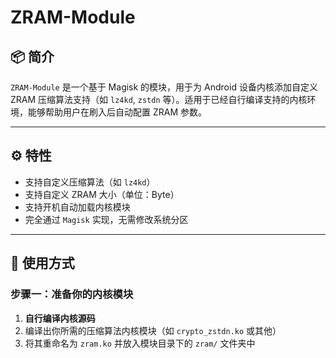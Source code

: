 # ZRAM-Module

## 📦 简介

`ZRAM-Module` 是一个基于 Magisk 的模块，用于为 Android 设备内核添加自定义 ZRAM 压缩算法支持（如 `lz4kd`, `zstdn` 等）。适用于已经自行编译支持的内核环境，能够帮助用户在刷入后自动配置 ZRAM 参数。

---

## ⚙️ 特性

- 支持自定义压缩算法（如 `lz4kd`）
- 支持自定义 ZRAM 大小（单位：Byte）
- 支持开机自动加载内核模块
- 完全通过 `Magisk` 实现，无需修改系统分区

---

## 🚀 使用方式

### 步骤一：准备你的内核模块

1. **自行编译内核源码**
2. 编译出你所需的压缩算法内核模块（如 `crypto_zstdn.ko` 或其他）
3. 将其重命名为 `zram.ko` 并放入模块目录下的 `zram/` 文件夹中

